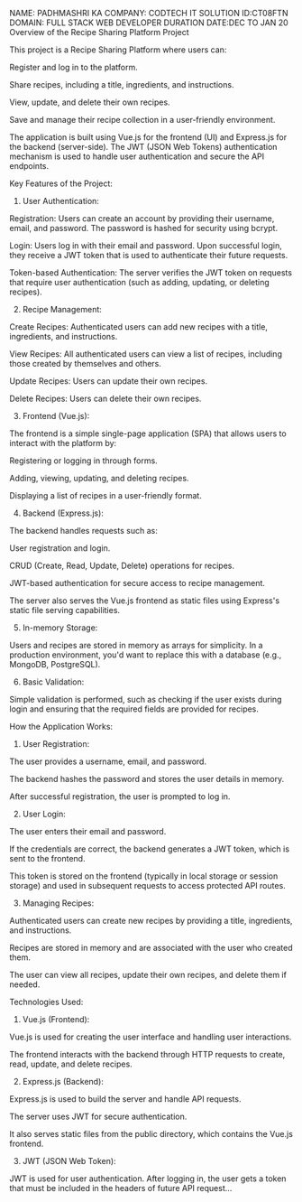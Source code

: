 NAME: PADHMASHRI KA
COMPANY: CODTECH IT SOLUTION 
ID:CT08FTN
DOMAIN: FULL STACK WEB DEVELOPER
DURATION DATE:DEC TO JAN 20
Overview of the Recipe Sharing Platform Project

This project is a Recipe Sharing Platform where users can:

Register and log in to the platform.

Share recipes, including a title, ingredients, and instructions.

View, update, and delete their own recipes.

Save and manage their recipe collection in a user-friendly environment.


The application is built using Vue.js for the frontend (UI) and Express.js for the backend (server-side). The JWT (JSON Web Tokens) authentication mechanism is used to handle user authentication and secure the API endpoints.

Key Features of the Project:

1. User Authentication:

Registration: Users can create an account by providing their username, email, and password. The password is hashed for security using bcrypt.

Login: Users log in with their email and password. Upon successful login, they receive a JWT token that is used to authenticate their future requests.

Token-based Authentication: The server verifies the JWT token on requests that require user authentication (such as adding, updating, or deleting recipes).



2. Recipe Management:

Create Recipes: Authenticated users can add new recipes with a title, ingredients, and instructions.

View Recipes: All authenticated users can view a list of recipes, including those created by themselves and others.

Update Recipes: Users can update their own recipes.

Delete Recipes: Users can delete their own recipes.



3. Frontend (Vue.js):

The frontend is a simple single-page application (SPA) that allows users to interact with the platform by:

Registering or logging in through forms.

Adding, viewing, updating, and deleting recipes.

Displaying a list of recipes in a user-friendly format.




4. Backend (Express.js):

The backend handles requests such as:

User registration and login.

CRUD (Create, Read, Update, Delete) operations for recipes.

JWT-based authentication for secure access to recipe management.


The server also serves the Vue.js frontend as static files using Express's static file serving capabilities.



5. In-memory Storage:

Users and recipes are stored in memory as arrays for simplicity. In a production environment, you'd want to replace this with a database (e.g., MongoDB, PostgreSQL).



6. Basic Validation:

Simple validation is performed, such as checking if the user exists during login and ensuring that the required fields are provided for recipes.




How the Application Works:

1. User Registration:

The user provides a username, email, and password.

The backend hashes the password and stores the user details in memory.

After successful registration, the user is prompted to log in.



2. User Login:

The user enters their email and password.

If the credentials are correct, the backend generates a JWT token, which is sent to the frontend.

This token is stored on the frontend (typically in local storage or session storage) and used in subsequent requests to access protected API routes.



3. Managing Recipes:

Authenticated users can create new recipes by providing a title, ingredients, and instructions.

Recipes are stored in memory and are associated with the user who created them.

The user can view all recipes, update their own recipes, and delete them if needed.




Technologies Used:

1. Vue.js (Frontend):

Vue.js is used for creating the user interface and handling user interactions.

The frontend interacts with the backend through HTTP requests to create, read, update, and delete recipes.



2. Express.js (Backend):

Express.js is used to build the server and handle API requests.

The server uses JWT for secure authentication.

It also serves static files from the public directory, which contains the Vue.js frontend.



3. JWT (JSON Web Token):

JWT is used for user authentication. After logging in, the user gets a token that must be included in the headers of future API request…
